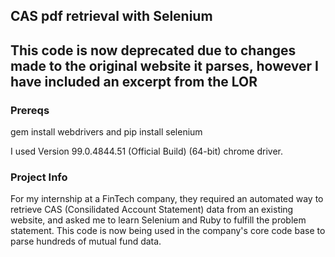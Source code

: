## CAS pdf retrieval with Selenium

## This code is now deprecated due to changes made to the original website it parses, however I have included an excerpt from the LOR

### Prereqs
gem install webdrivers and pip install selenium <br/>

I used Version 99.0.4844.51 (Official Build) (64-bit) chrome driver. <br />

### Project Info
For my internship at a FinTech company, they required an automated way to retrieve CAS (Consilidated Account Statement) data from an existing website, and asked me to learn Selenium and Ruby to fulfill the problem statement. This code is now being used in the company's core code base to parse hundreds of mutual fund data.

